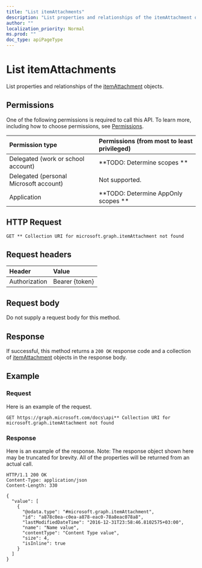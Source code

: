 ```yaml
---
title: "List itemAttachments"
description: "List properties and relationships of the itemAttachment objects."
author: ""
localization_priority: Normal
ms.prod: ""
doc_type: apiPageType
---
```


# List itemAttachments

List properties and relationships of the [itemAttachment](../resources/itemattachment.md) objects.

## Permissions
One of the following permissions is required to call this API. To learn more, including how to choose permissions, see [Permissions](/concepts/permissions-reference.md).

|Permission type|Permissions (from most to least privileged)|
|:---|:---|
|Delegated (work or school account)|**TODO: Determine scopes **|
|Delegated (personal Microsoft account)|Not supported.|
|Application|**TODO: Determine AppOnly scopes **|

## HTTP Request
<!-- {
  "blockType": "ignored"
}
-->
``` http
GET ** Collection URI for microsoft.graph.itemAttachment not found
```

## Request headers
|Header|Value|
|:---|:---|
|Authorization|Bearer {token}|

## Request body
Do not supply a request body for this method.

## Response
If successful, this method returns a `200 OK` response code and a collection of [itemAttachment](../resources/itemattachment.md) objects in the response body.

## Example

### Request
Here is an example of the request.
<!-- {
  "blockType": "request",
  "name": "get_itemattachment"
}
-->
``` http
GET https://graph.microsoft.com/docs\api** Collection URI for microsoft.graph.itemAttachment not found
```

### Response
Here is an example of the response. Note: The response object shown here may be truncated for brevity. All of the properties will be returned from an actual call.
<!-- {
  "blockType": "response",
  "truncated": true,
  "@odata.type": "collection(microsoft.graph.itemattachment)"
}
-->
``` http
HTTP/1.1 200 OK
Content-Type: application/json
Content-Length: 330

{
  "value": [
    {
      "@odata.type": "#microsoft.graph.itemAttachment",
      "id": "a878c0ea-c0ea-a878-eac0-78a8eac078a8",
      "lastModifiedDateTime": "2016-12-31T23:58:46.8102575+03:00",
      "name": "Name value",
      "contentType": "Content Type value",
      "size": 4,
      "isInline": true
    }
  ]
}
```

